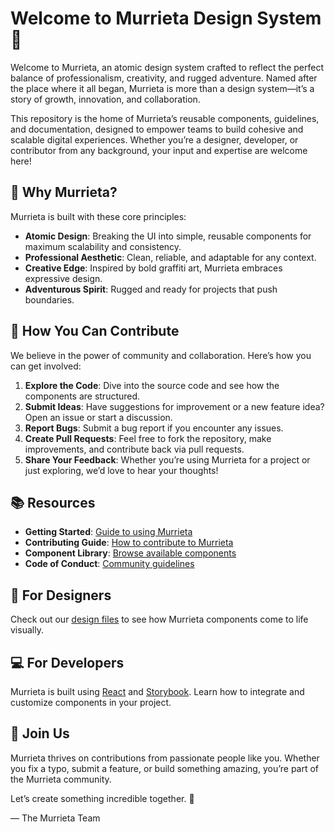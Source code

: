 # Welcome to Murrieta Design System 🚀

Welcome to Murrieta, an atomic design system crafted to reflect the perfect balance of professionalism, creativity, and rugged adventure. Named after the place where it all began, Murrieta is more than a design system—it’s a story of growth, innovation, and collaboration.

This repository is the home of Murrieta’s reusable components, guidelines, and documentation, designed to empower teams to build cohesive and scalable digital experiences. Whether you’re a designer, developer, or contributor from any background, your input and expertise are welcome here!

## 🌟 Why Murrieta?

Murrieta is built with these core principles:

- **Atomic Design**: Breaking the UI into simple, reusable components for maximum scalability and consistency.
- **Professional Aesthetic**: Clean, reliable, and adaptable for any context.
- **Creative Edge**: Inspired by bold graffiti art, Murrieta embraces expressive design.
- **Adventurous Spirit**: Rugged and ready for projects that push boundaries.

## 🙌 How You Can Contribute

We believe in the power of community and collaboration. Here’s how you can get involved:

1. **Explore the Code**: Dive into the source code and see how the components are structured.
2. **Submit Ideas**: Have suggestions for improvement or a new feature idea? Open an issue or start a discussion.
3. **Report Bugs**: Submit a bug report if you encounter any issues.
4. **Create Pull Requests**: Feel free to fork the repository, make improvements, and contribute back via pull requests.
5. **Share Your Feedback**: Whether you’re using Murrieta for a project or just exploring, we’d love to hear your thoughts!

## 📚 Resources

- **Getting Started**: [Guide to using Murrieta](./docs/getting-started.md)
- **Contributing Guide**: [How to contribute to Murrieta](./CONTRIBUTING.md)
- **Component Library**: [Browse available components](./docs/component-library.md)
- **Code of Conduct**: [Community guidelines](./CODE_OF_CONDUCT.md)

## 🎨 For Designers

Check out our [design files](./docs/design-assets.md) to see how Murrieta components come to life visually.

## 💻 For Developers

Murrieta is built using [React](https://reactjs.org/) and [Storybook](https://storybook.js.org/). Learn how to integrate and customize components in your project.

## 🤝 Join Us

Murrieta thrives on contributions from passionate people like you. Whether you fix a typo, submit a feature, or build something amazing, you’re part of the Murrieta community.

Let’s create something incredible together. 🚀

— The Murrieta Team
